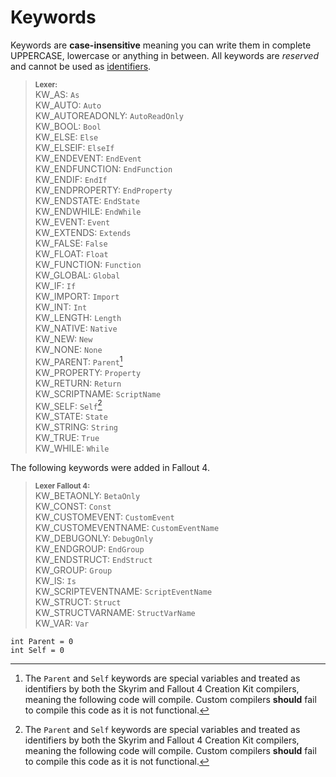 # Keywords

Keywords are **case-insensitive** meaning you can write them in complete UPPERCASE, lowercase or anything in between. All keywords are _reserved_ and cannot be used as [identifiers](./Identifiers.md).

> **<sup>Lexer:</sup>**\
> KW_AS: `As`\
> KW_AUTO: `Auto`\
> KW_AUTOREADONLY: `AutoReadOnly`\
> KW_BOOL: `Bool`\
> KW_ELSE: `Else`\
> KW_ELSEIF: `ElseIf`\
> KW_ENDEVENT: `EndEvent`\
> KW_ENDFUNCTION: `EndFunction`\
> KW_ENDIF: `EndIf`\
> KW_ENDPROPERTY: `EndProperty`\
> KW_ENDSTATE: `EndState`\
> KW_ENDWHILE: `EndWhile`\
> KW_EVENT: `Event`\
> KW_EXTENDS: `Extends`\
> KW_FALSE: `False`\
> KW_FLOAT: `Float`\
> KW_FUNCTION: `Function`\
> KW_GLOBAL: `Global`\
> KW_IF: `If`\
> KW_IMPORT: `Import`\
> KW_INT: `Int`\
> KW_LENGTH: `Length`\
> KW_NATIVE: `Native`\
> KW_NEW: `New`\
> KW_NONE: `None`\
> KW_PARENT: `Parent`[^1]\
> KW_PROPERTY: `Property`\
> KW_RETURN: `Return`\
> KW_SCRIPTNAME: `ScriptName`\
> KW_SELF: `Self`[^1]\
> KW_STATE: `State`\
> KW_STRING: `String`\
> KW_TRUE: `True`\
> KW_WHILE: `While`

The following keywords were added in Fallout 4.

> **<sup>Lexer Fallout 4:</sup>**\
> KW_BETAONLY: `BetaOnly`\
> KW_CONST: `Const`\
> KW_CUSTOMEVENT: `CustomEvent`\
> KW_CUSTOMEVENTNAME: `CustomEventName`\
> KW_DEBUGONLY: `DebugOnly`\
> KW_ENDGROUP: `EndGroup`\
> KW_ENDSTRUCT: `EndStruct`\
> KW_GROUP: `Group`\
> KW_IS: `Is`\
> KW_SCRIPTEVENTNAME: `ScriptEventName`\
> KW_STRUCT: `Struct`\
> KW_STRUCTVARNAME: `StructVarName`\
> KW_VAR: `Var`

<div class="warning">

 [^1]: The `Parent` and `Self` keywords are special variables and treated as identifiers by both the Skyrim and Fallout 4 Creation Kit compilers, meaning the following code will compile. Custom compilers **should** fail to compile this code as it is not functional.

```papyrus
int Parent = 0
int Self = 0
```

</div>
